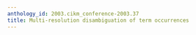 ```yaml
---
anthology_id: 2003.cikm_conference-2003.37
title: Multi-resolution disambiguation of term occurrences
---
```

